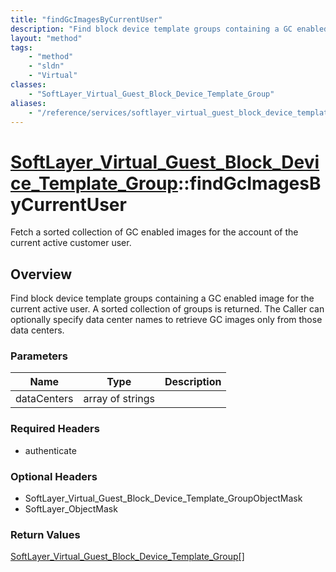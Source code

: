 ```yaml
---
title: "findGcImagesByCurrentUser"
description: "Find block device template groups containing a GC enabled image for the current active user. A sorted collection of grou... "
layout: "method"
tags:
    - "method"
    - "sldn"
    - "Virtual"
classes:
    - "SoftLayer_Virtual_Guest_Block_Device_Template_Group"
aliases:
    - "/reference/services/softlayer_virtual_guest_block_device_template_group/findGcImagesByCurrentUser"
---
```

# [SoftLayer_Virtual_Guest_Block_Device_Template_Group](/reference/services/SoftLayer_Virtual_Guest_Block_Device_Template_Group)::findGcImagesByCurrentUser

Fetch a sorted collection of GC enabled images for the account of the current active customer user. 


## Overview 
Find block device template groups containing a GC enabled image for the current active user. A sorted collection of groups is returned. The Caller can optionally specify data center names to retrieve GC images only from those data centers. 

### Parameters 
|Name | Type | Description |
| --- | --- | --- |
|dataCenters| array of strings| |


### Required Headers
* authenticate

### Optional Headers
* SoftLayer_Virtual_Guest_Block_Device_Template_GroupObjectMask
* SoftLayer_ObjectMask

### Return Values
<a href='/reference/datatypes/SoftLayer_Virtual_Guest_Block_Device_Template_Group'>SoftLayer_Virtual_Guest_Block_Device_Template_Group[] </a>

